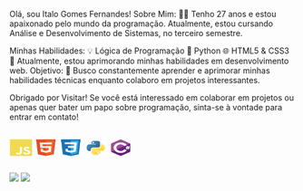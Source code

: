 Olá, sou Italo Gomes Fernandes!
Sobre Mim:
👨‍💻 Tenho 27 anos e estou apaixonado pelo mundo da programação. Atualmente, estou cursando Análise e Desenvolvimento de Sistemas, no terceiro semestre.

Minhas Habilidades:
💡 Lógica de Programação
🐍 Python 
🌐 HTML5 & CSS3
🚀 Atualmente, estou aprimorando minhas habilidades em desenvolvimento web.
Objetivo:
🌟 Busco constantemente aprender e aprimorar minhas habilidades técnicas enquanto colaboro em projetos interessantes.

Obrigado por Visitar!
Se você está interessado em colaborar em projetos ou apenas quer bater um papo sobre programação, sinta-se à vontade para entrar em contato!

 
<div style="display: inline_block"><br>
  <img align="center" alt="Rafa-Js" height="30" width="40" src="https://raw.githubusercontent.com/devicons/devicon/master/icons/javascript/javascript-plain.svg">
  <src="https://raw.githubusercontent.com/devicons/devicon/master/icons/react/react-original.svg">
  <img align="center" alt="Rafa-HTML" height="30" width="40" src="https://raw.githubusercontent.com/devicons/devicon/master/icons/html5/html5-original.svg">
  <img align="center" alt="Rafa-CSS" height="30" width="40" src="https://raw.githubusercontent.com/devicons/devicon/master/icons/css3/css3-original.svg">
  <img align="center" alt="Rafa-Python" height="30" width="40" src="https://raw.githubusercontent.com/devicons/devicon/master/icons/python/python-original.svg">
  <img align="center" alt="Rafa-Csharp" height="30" width="40" src="https://raw.githubusercontent.com/devicons/devicon/master/icons/csharp/csharp-original.svg">
</div>

##
<div> 
  <a href="https://instagram.com/italo_ogomes" target="_blank"><img src="https://img.shields.io/badge/-Instagram-%23E4405F?style=for-the-badge&logo=instagram&logoColor=white" target="_blank"></a>
  <a href="https://www.linkedin.com/in/italo-gomes-6a4a5b264/" target="_blank"><img src="https://img.shields.io/badge/-LinkedIn-%230077B5?style=for-the-badge&logo=linkedin&logoColor=white" target="_blank"></a> 
</div>
